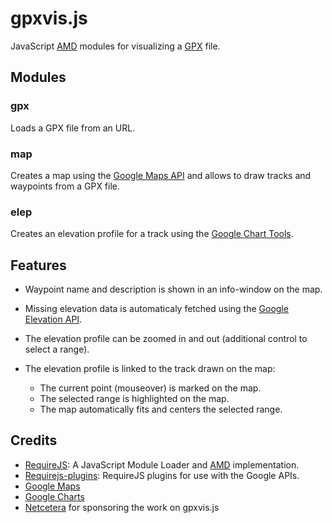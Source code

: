 gpxvis.js
=========

JavaScript [AMD](https://github.com/amdjs/amdjs-api/wiki/AMD) modules for
visualizing a [GPX](http://www.topografix.com/gpx.asp) file.

Modules
-------

### gpx

Loads a GPX file from an URL.

### map

Creates a map using the [Google Maps API](https://developers.google.com/maps/)
and allows to draw tracks and waypoints from a GPX file.

### elep

Creates an elevation profile for a track using the [Google Chart
Tools](https://developers.google.com/chart/).

Features
--------

* Waypoint name and description is shown in an info-window on the map.

* Missing elevation data is automaticaly fetched using the [Google Elevation
  API](https://developers.google.com/maps/documentation/elevation/).

* The elevation profile can be zoomed in and out (additional control to select a range).

* The elevation profile is linked to the track drawn on the map:
  - The current point (mouseover) is marked on the map.
  - The selected range is highlighted on the map.
  - The map automatically fits and centers the selected range.

Credits
-------

* [RequireJS](http://requirejs.org): A JavaScript Module Loader and
  [AMD](https://github.com/amdjs/amdjs-api/wiki/AMD) implementation.
* [Requirejs-plugins](https://github.com/millermedeiros/requirejs-plugins):
  RequireJS plugins for use with the Google APIs.
* [Google Maps](https://developers.google.com/maps/)
* [Google Charts](https://developers.google.com/chart/)
* [Netcetera](https://github.com/netceteragroup) for sponsoring the work on
  gpxvis.js
